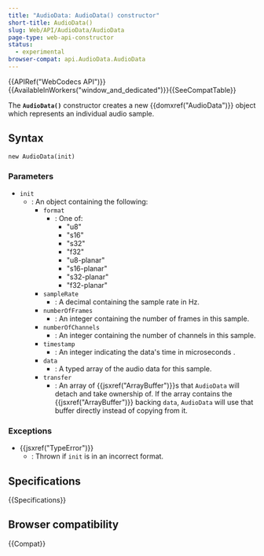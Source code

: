 ```yaml
---
title: "AudioData: AudioData() constructor"
short-title: AudioData()
slug: Web/API/AudioData/AudioData
page-type: web-api-constructor
status:
  - experimental
browser-compat: api.AudioData.AudioData
---
```


{{APIRef("WebCodecs API")}}{{AvailableInWorkers("window_and_dedicated")}}{{SeeCompatTable}}

The **`AudioData()`** constructor creates a new {{domxref("AudioData")}} object which represents an individual audio sample.

## Syntax

```js-nolint
new AudioData(init)
```

### Parameters

- `init`
  - : An object containing the following:
    - `format`
      - : One of:
        - "u8"
        - "s16"
        - "s32"
        - "f32"
        - "u8-planar"
        - "s16-planar"
        - "s32-planar"
        - "f32-planar"
    - `sampleRate`
      - : A decimal containing the sample rate in Hz.
    - `numberOfFrames`
      - : An integer containing the number of frames in this sample.
    - `numberOfChannels`
      - : An integer containing the number of channels in this sample.
    - `timestamp`
      - : An integer indicating the data's time in microseconds .
    - `data`
      - : A typed array of the audio data for this sample.
    - `transfer`
      - : An array of {{jsxref("ArrayBuffer")}}s that `AudioData` will detach and take ownership of. If the array contains the {{jsxref("ArrayBuffer")}} backing `data`, `AudioData` will use that buffer directly instead of copying from it.

### Exceptions

- {{jsxref("TypeError")}}
  - : Thrown if `init` is in an incorrect format.

## Specifications

{{Specifications}}

## Browser compatibility

{{Compat}}
